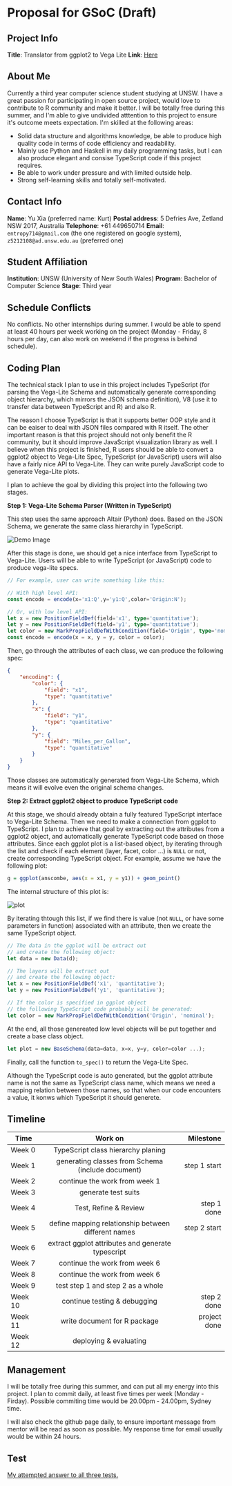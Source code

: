 # Proposal for GSoC (Draft)

## Project Info
**Title**: Translator from ggplot2 to Vega Lite
**Link**: [Here](https://github.com/rstats-gsoc/gsoc2019/wiki/Translator-from-ggplot2-to-Vega-Lite)

## About Me
Currently a third year computer science student studying at UNSW. I have a great passion for participating in open source project, would love to contribute to R community and make it better. I will be totally free during this summer, and I'm able to give undivided atttention to this project to ensure it's outcome meets expectation. I'm skilled at the following areas:
+ Solid data structure and algorithms knowledge, be able to produce high quality code in terms of code efficiency and readability.
+ Mainly use Python and Haskell in my daily programming tasks, but I can also produce elegant and consise TypeScript code if this project requires.
+ Be able to work under pressure and with limited outside help. 
+ Strong self-learning skills and totally self-motivated.

## Contact Info
**Name**: Yu Xia (preferred name: Kurt)
**Postal address**: 5 Defries Ave, Zetland NSW 2017, Australia
**Telephone**: +61 449650714
**Email**: `entropy714@gmail.com` (the one registered on google system),  `z5212108@ad.unsw.edu.au` (preferred one)

## Student Affiliation
**Institution**: UNSW (University of New South Wales)
**Program**: Bachelor of Computer Science
**Stage**: Third year

## Schedule Conflicts
No conflicts. No other internships during summer. I would be able to spend at least 40 hours per week working on the project (Monday - Friday, 8 hours per day, can also work on weekend if the progress is behind schedule).

## Coding Plan
The technical stack I plan to use in this project includes TypeScript (for parsing the Vega-Lite Schema and automatically generate corresponding object hierarchy, which mirrors the JSON schema definition), V8 (use it to transfer data between TypeScript and R) and also R. 

The reason I choose TypeScript is that it supports better OOP style and it can be eaiser to deal with JSON files compared with R itself. The other important reason is that this project should not only benefit the R community, but it should improve JavaScript visualization library as well. I believe when this project is finished, R users should be able to convert a ggplot2 object to Vega-Lite Spec, TypeScript (or JavaScript) users will also have a fairly nice API to Vega-Lite. They can write purely JavaScript code to generate Vega-Lite plots.

I plan to achieve the goal by dividing this project into the following two stages.

**Step 1: Vega-Lite Schema Parser (Written in TypeScript)**

This step uses the same approach Altair (Python) does. Based on the JSON Schema, we generate the same class hierarchy in TypeScript.

![Demo Image](./demo.png)

After this stage is done, we should get a nice interface from TypeScript to Vega-Lite. Users will be able to write TypeScript (or JavaScript) code to produce vega-lite specs.

```typescript
// For example, user can write something like this:

// With high level API:
const encode = encode(x='x1:Q',y='y1:Q',color='Origin:N');

// Or, with low level API:
let x = new PositionFieldDef(field='x1', type='quantitative');
let y = new PositionFieldDef(field='y1', type='quantitative');
let color = new MarkPropFieldDefWithCondition(field='Origin', type='nominal');
const encode = encode(x = x, y = y, color = color);
```
Then, go through the attributes of each class, we can produce the following spec:
```json
{
    "encoding": {
        "color": {
            "field": "x1",
            "type": "quantitative"
        },
        "x": {
            "field": "y1",
            "type": "quantitative"
        },
        "y": {
            "field": "Miles_per_Gallon",
            "type": "quantitative"
        }
    }
}
```
Those classes are automatically generated from Vega-Lite Schema, which means it will evolve even the original schema changes.

**Step 2: Extract ggplot2 object to produce TypeScript code**

At this stage, we should already obtain a fully featured TypeScript interface to Vega-Lite Schema. Then we need to make a connection from ggplot to TypeScript. I plan to achieve that goal by extracting out the attributes from a ggplot2 object, and automatically generate TypeScript code based on those attributes. Since each ggplot plot is a list-based object, by iterating through the list and check if each element (layer, facet, color ...) is `NULL` or not, create corresponding TypeScript object. For example, assume we have the following plot:

```R
g = ggplot(anscombe, aes(x = x1, y = y1)) + geom_point()
```
The internal structure of this plot is:

![plot](./plot.png)

By iterating thtough this list, if we find there is value (not `NULL`, or have some parameters in function) associated with an attribute, then we create the same TypeScript object. 

```TypeScript
// The data in the ggplot will be extract out
// and create the following object:
let data = new Data(d);

// The layers will be extract out 
// and create the following object:
let x = new PositionFieldDef('x1', 'quantitative');
let y = new PositionFieldDef('y1', 'quantitative');

// If the color is specified in ggplot object
// the following TypeScript code probably will be generated:
let color = new MarkPropFieldDefWithCondition('Origin', 'nominal');
```

At the end, all those genereated low level objects will be put together and create a base class object.

```TypeScript
let plot = new BaseSchema(data=data, x=x, y=y, color=color ...);
```

Finally, call the function `to_spec()` to return the Vega-Lite Spec.

Although the TypeScript code is auto generated, but the ggplot attribute name is not the same as TypeScript class name, which means we need a mapping relation between those names, so that when our code encounters a value, it konws which TypeScript it should generete.

## Timeline

| Time      |           Work on                   | Milestone  |
|---------  |:-----------------------------------:| ----------:|
| Week 0    | TypeScript class hierarchy planing | |
| Week 1    | generating classes from Schema (include document)  | step 1 start |
| Week 2    | continue the work from week 1 | |
| Week 3    | generate test suits | |
| Week 4    | Test, Refine & Review | step 1 done |
| Week 5    | define mapping relationship between different names | step 2 start|
| Week 6    | extract ggplot attributes and generate typescript |  |
| Week 7    | continue the work from week 6 | |
| Week 8    | continue the work from week 6| |
| Week 9    | test step 1 and step 2 as a whole | |
| Week 10   | continue testing & debugging | step 2 done |
| Week 11   | write document for R package | project done |
| Week 12   | deploying & evaluating | |



## Management 

I will be totally free during this summer, and can put all my energy into this project. I plan to commit daily, at least five times per week (Monday - Firday). Possible commiting time would be 20.00pm - 24.00pm, Sydney time.

I will also check the github page daily, to ensure important message from mentor will be read as soon as possible. My response time for email usually would be within 24 hours.

## Test
[My attempted answer to all three tests.](https://observablehq.com/@kurt/gsoc-project-test/2)
